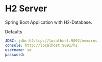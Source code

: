 # H2 Server

Spring Boot Application with H2-Database.

Defaults

```yaml
JDBC: jdbc:h2:tcp://localhost:9092/mem:rns
console: http://localhost:9091/h2
username: sa
password: 
```
